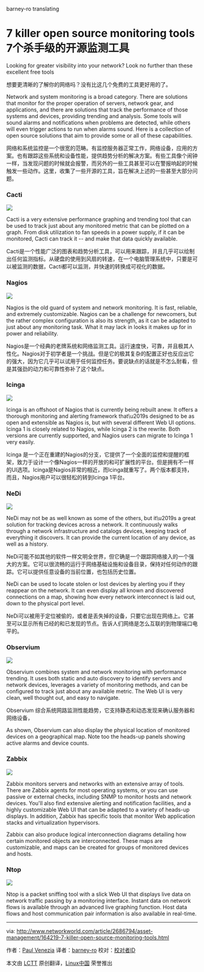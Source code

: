barney-ro  translating 

7 killer open source monitoring tools
7个杀手级的开源监测工具
================================================================================
Looking for greater visibility into your network? Look no further than these excellent free tools

想要更清晰的了解你的网络吗？没有比这几个免费的工具更好用的了。

Network and system monitoring is a broad category. There are solutions that monitor for the proper operation of servers, network gear, and applications, and there are solutions that track the performance of those systems and devices, providing trending and analysis. Some tools will sound alarms and notifications when problems are detected, while others will even trigger actions to run when alarms sound. Here is a collection of open source solutions that aim to provide some or all of these capabilities.

网络和系统监控是一个很宽的范畴。有监控服务器正常工作，网络设备，应用的方案。也有跟踪这些系统和设备性能，提供趋势分析的解决方案。有些工具像个闹钟一样，当发现问题的时候就会报警，而另外的一些工具甚至可以在警报响起的时候触发一些动作。这里，收集了一些开源的工具，旨在解决上述的一些甚至大部分问题。

### Cacti ###

![](http://images.techhive.com/images/idge/imported/imageapi/2014/09/22/12/slide_02-netmon-cacti-100448914-orig.jpg)

Cacti is a very extensive performance graphing and trending tool that can be used to track just about any monitored metric that can be plotted on a graph. From disk utilization to fan speeds in a power supply, if it can be monitored, Cacti can track it -- and make that data quickly available.

Cacti是一个性能广泛的图表和趋势分析工具，可以用来跟踪，并且几乎可以绘制出任何监测指标。从硬盘的使用到风扇的转速，在一个电脑管理系统中，只要是可以被监测的数据，Cacti都可以监测，并快速的转换成可视化的数据。

### Nagios ###

![](http://images.techhive.com/images/idge/imported/imageapi/2014/09/22/12/slide_03-netmon-nagios-100448915-orig.jpg)

Nagios is the old guard of system and network monitoring. It is fast, reliable, and extremely customizable. Nagios can be a challenge for newcomers, but the rather complex configuration is also its strength, as it can be adapted to just about any monitoring task. What it may lack in looks it makes up for in power and reliability.

Nagios是一个经典的老牌系统和网络监测工具。运行速度快，可靠，并且极其人性化。Nagios对于初学者是一个挑战。但是它的极其复杂的配置正好也反应出它的强大，因为它几乎可以试用于任何监控任务。要说缺点的话就是不怎么耐看，但是其强劲的动力和可靠性弥补了这个缺点。

### Icinga ###

![](http://images.techhive.com/images/idge/imported/imageapi/2014/09/22/12/slide_04-netmon-icinga-100448916-orig.jpg)

Icinga is an offshoot of Nagios that is currently being rebuilt anew. It offers a thorough monitoring and alerting framework that\u2019s designed to be as open and extensible as Nagios is, but with several different Web UI options. Icinga 1 is closely related to Nagios, while Icinga 2 is the rewrite. Both versions are currently supported, and Nagios users can migrate to Icinga 1 very easily.

Icinga 是一个正在重建的Nagios的分支，它提供了一个全面的监控和提醒的框架，致力于设计一个像Nagios一样的开放的和可扩展性的平台。但是拥有不一样的UI选项。Icinga是Nagios非常的相近，而Icinga就重写了。两个版本都支持，而且，Nagios用户可以很轻松的转到Icinga 1平台。

### NeDi ###

![](http://images.techhive.com/images/idge/imported/imageapi/2014/09/22/12/slide_05-netmon-nedi-100448917-orig.jpg)

NeDi may not be as well known as some of the others, but it\u2019s a great solution for tracking devices across a network. It continuously walks through a network infrastructure and catalogs devices, keeping track of everything it discovers. It can provide the current location of any device, as well as a history.

NeDi可能不如其他的软件一样文明全世界，但它确是一个跟踪网络接入的一个强大的方案。它可以很流畅的运行于网络基础设施和设备目录，保持对任何动作的跟踪。它可以提供任意设备的当前位置，也包括历史位置。

NeDi can be used to locate stolen or lost devices by alerting you if they reappear on the network. It can even display all known and discovered connections on a map, showing how every network interconnect is laid out, down to the physical port level.

NeDi可以被用于定位被偷的，或者是丢失掉的设备，只要它出现在网络上。它甚至可以显示所有已经的和已发现的节点。告诉人们网络是怎么互联的到物理端口电平的。

### Observium ###

![](http://images.techhive.com/images/idge/imported/imageapi/2014/09/22/12/slide_06-netmon-observium-100448918-orig.jpg)

Observium combines system and network monitoring with performance trending. It uses both static and auto discovery to identify servers and network devices, leverages a variety of monitoring methods, and can be configured to track just about any available metric. The Web UI is very clean, well thought out, and easy to navigate.

Observium 综合系统网路监测性能趋势，它支持静态和动态发现来确认服务器和网络设备，

As shown, Observium can also display the physical location of monitored devices on a geographical map. Note too the heads-up panels showing active alarms and device counts.

### Zabbix ###

![](http://images.techhive.com/images/idge/imported/imageapi/2014/09/22/12/slide_07-netmon-zabbix-100448919-orig.jpg)

Zabbix monitors servers and networks with an extensive array of tools. There are Zabbix agents for most operating systems, or you can use passive or external checks, including SNMP to monitor hosts and network devices. You'll also find extensive alerting and notification facilities, and a highly customizable Web UI that can be adapted to a variety of heads-up displays. In addition, Zabbix has specific tools that monitor Web application stacks and virtualization hypervisors.

Zabbix can also produce logical interconnection diagrams detailing how certain monitored objects are interconnected. These maps are customizable, and maps can be created for groups of monitored devices and hosts. 

### Ntop ###

![](http://images.techhive.com/images/idge/imported/imageapi/2014/09/22/12/slide_08-netmon-ntop-100448920-orig.jpg)

Ntop is a packet sniffing tool with a slick Web UI that displays live data on network traffic passing by a monitoring interface. Instant data on network flows is available through an advanced live graphing function. Host data flows and host communication pair information is also available in real-time.

--------------------------------------------------------------------------------

via: http://www.networkworld.com/article/2686794/asset-management/164219-7-killer-open-source-monitoring-tools.html

作者：[Paul Venezia][a]
译者：[barney-ro](https://github.com/barney-ro)
校对：[校对者ID](https://github.com/校对者ID)

本文由 [LCTT](https://github.com/LCTT/TranslateProject) 原创翻译，[Linux中国](http://linux.cn/) 荣誉推出

[a]:http://www.networkworld.com/author/Paul-Venezia/
